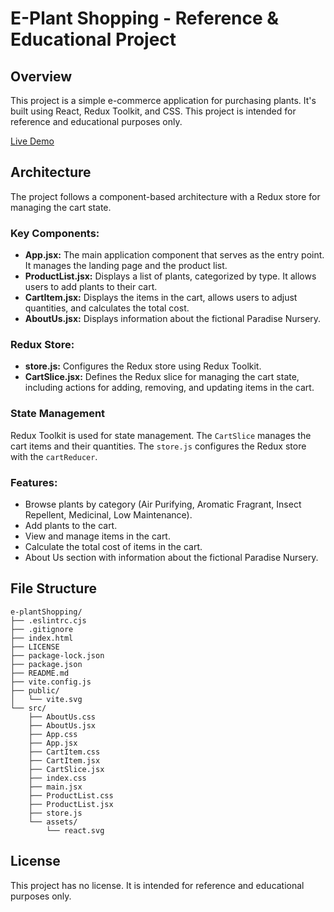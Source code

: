 # E-Plant Shopping - Reference & Educational Project

## Overview

This project is a simple e-commerce application for purchasing plants. It's built using React, Redux Toolkit, and CSS. This project is intended for reference and educational purposes only.

<a href="https://clod.github.io/e-plantShopping/" target="_blank">Live Demo</a>

## Architecture

The project follows a component-based architecture with a Redux store for managing the cart state.

### Key Components:

*   **App.jsx:** The main application component that serves as the entry point. It manages the landing page and the product list.
*   **ProductList.jsx:** Displays a list of plants, categorized by type. It allows users to add plants to their cart.
*   **CartItem.jsx:** Displays the items in the cart, allows users to adjust quantities, and calculates the total cost.
*   **AboutUs.jsx:** Displays information about the fictional Paradise Nursery.

### Redux Store:

*   **store.js:** Configures the Redux store using Redux Toolkit.
*   **CartSlice.jsx:** Defines the Redux slice for managing the cart state, including actions for adding, removing, and updating items in the cart.

### State Management

Redux Toolkit is used for state management. The `CartSlice` manages the cart items and their quantities. The `store.js` configures the Redux store with the `cartReducer`.

### Features:

*   Browse plants by category (Air Purifying, Aromatic Fragrant, Insect Repellent, Medicinal, Low Maintenance).
*   Add plants to the cart.
*   View and manage items in the cart.
*   Calculate the total cost of items in the cart.
*   About Us section with information about the fictional Paradise Nursery.

## File Structure

```
e-plantShopping/
├── .eslintrc.cjs
├── .gitignore
├── index.html
├── LICENSE
├── package-lock.json
├── package.json
├── README.md
├── vite.config.js
├── public/
│   └── vite.svg
└── src/
    ├── AboutUs.css
    ├── AboutUs.jsx
    ├── App.css
    ├── App.jsx
    ├── CartItem.css
    ├── CartItem.jsx
    ├── CartSlice.jsx
    ├── index.css
    ├── main.jsx
    ├── ProductList.css
    ├── ProductList.jsx
    ├── store.js
    └── assets/
        └── react.svg
```

## License

This project has no license. It is intended for reference and educational purposes only.
